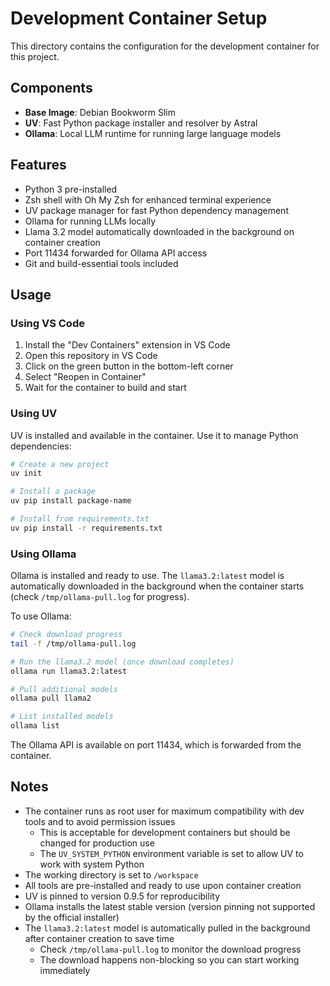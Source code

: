 # Development Container Setup

This directory contains the configuration for the development container for this project.

## Components

- **Base Image**: Debian Bookworm Slim
- **UV**: Fast Python package installer and resolver by Astral
- **Ollama**: Local LLM runtime for running large language models

## Features

- Python 3 pre-installed
- Zsh shell with Oh My Zsh for enhanced terminal experience
- UV package manager for fast Python dependency management
- Ollama for running LLMs locally
- Llama 3.2 model automatically downloaded in the background on container creation
- Port 11434 forwarded for Ollama API access
- Git and build-essential tools included

## Usage

### Using VS Code

1. Install the "Dev Containers" extension in VS Code
2. Open this repository in VS Code
3. Click on the green button in the bottom-left corner
4. Select "Reopen in Container"
5. Wait for the container to build and start

### Using UV

UV is installed and available in the container. Use it to manage Python dependencies:

```bash
# Create a new project
uv init

# Install a package
uv pip install package-name

# Install from requirements.txt
uv pip install -r requirements.txt
```

### Using Ollama

Ollama is installed and ready to use. The `llama3.2:latest` model is automatically downloaded in the background when the container starts (check `/tmp/ollama-pull.log` for progress).

To use Ollama:

```bash
# Check download progress
tail -f /tmp/ollama-pull.log

# Run the llama3.2 model (once download completes)
ollama run llama3.2:latest

# Pull additional models
ollama pull llama2

# List installed models
ollama list
```

The Ollama API is available on port 11434, which is forwarded from the container.

## Notes

- The container runs as root user for maximum compatibility with dev tools and to avoid permission issues
  - This is acceptable for development containers but should be changed for production use
  - The `UV_SYSTEM_PYTHON` environment variable is set to allow UV to work with system Python
- The working directory is set to `/workspace`
- All tools are pre-installed and ready to use upon container creation
- UV is pinned to version 0.9.5 for reproducibility
- Ollama installs the latest stable version (version pinning not supported by the official installer)
- The `llama3.2:latest` model is automatically pulled in the background after container creation to save time
  - Check `/tmp/ollama-pull.log` to monitor the download progress
  - The download happens non-blocking so you can start working immediately
